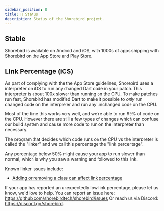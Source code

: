 ```yaml
---
sidebar_position: 8
title: 👷 Status
description: Status of the Shorebird project.
---
```


## Stable

Shorebird is available on Android and iOS, with 1000s of apps shipping with
Shorebird on the App Store and Play Store.

## Link Percentage (iOS)

As part of complying with the the App Store guidelines, Shorebird uses a
interpreter on iOS to run any changed Dart code in your patch. This interpreter
is about 100x slower than running on the CPU. To make patches run fast,
Shorebird has modified Dart to make it possible to _only_ run changed code on
the interpreter and run any unchanged code on the CPU.

Most of the time this works very well, and we're able to run 99% of code on the
CPU. However there are still a few types of changes which can confuse our
build system and cause more code to run on the interpreter than necessary.

The program that decides which code runs on the CPU vs the interpreter is called
the "linker" and we call this percentage the "link percentage".

Any percentage below 50% might cause your app to run slower than normal, which
is why you saw a warning and followed to this link.

Known linker issues include:
- [Adding or removing a class can affect link percentage](https://github.com/shorebirdtech/shorebird/issues/1825)

If your app has reported an unexpectedly low link percentage, please let us
know, we'd love to help. You can report an issue here:
https://github.com/shorebirdtech/shorebird/issues
Or reach us via Discord:
https://discord.gg/shorebird.
